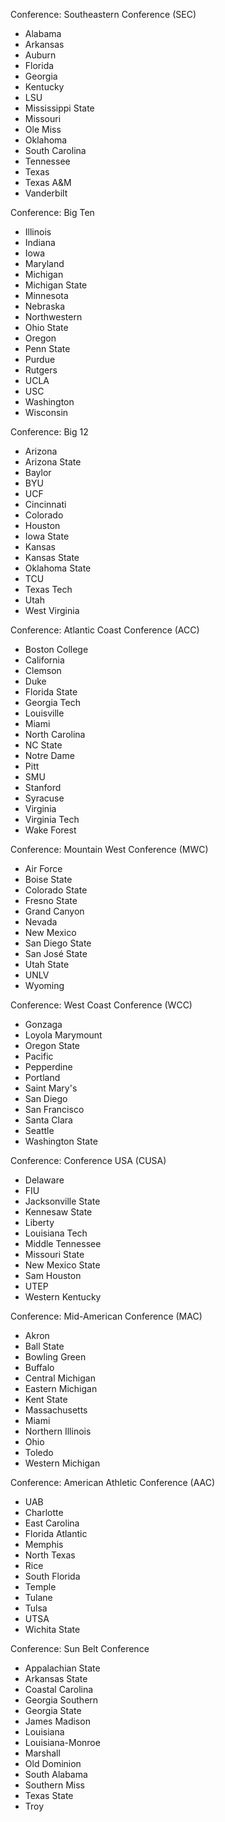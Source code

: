 Conference: Southeastern Conference (SEC)
- Alabama
- Arkansas
- Auburn
- Florida
- Georgia
- Kentucky
- LSU
- Mississippi State
- Missouri
- Ole Miss
- Oklahoma
- South Carolina
- Tennessee
- Texas
- Texas A&M
- Vanderbilt


Conference: Big Ten
- Illinois
- Indiana
- Iowa
- Maryland
- Michigan
- Michigan State
- Minnesota
- Nebraska
- Northwestern
- Ohio State
- Oregon
- Penn State
- Purdue
- Rutgers
- UCLA
- USC
- Washington
- Wisconsin 

Conference: Big 12   
- Arizona
- Arizona State
- Baylor
- BYU
- UCF
- Cincinnati
- Colorado
- Houston
- Iowa State
- Kansas
- Kansas State
- Oklahoma State
- TCU
- Texas Tech
- Utah
- West Virginia

Conference: Atlantic Coast Conference (ACC)
- Boston College
- California
- Clemson
- Duke
- Florida State
- Georgia Tech
- Louisville
- Miami
- North Carolina
- NC State
- Notre Dame
- Pitt
- SMU
- Stanford
- Syracuse
- Virginia
- Virginia Tech
- Wake Forest

Conference: Mountain West Conference (MWC)  
- Air Force
- Boise State
- Colorado State
- Fresno State
- Grand Canyon
- Nevada
- New Mexico
- San Diego State
- San José State
- Utah State
- UNLV
- Wyoming 

Conference: West Coast Conference (WCC)
- Gonzaga
- Loyola Marymount
- Oregon State
- Pacific
- Pepperdine
- Portland
- Saint Mary's
- San Diego
- San Francisco
- Santa Clara
- Seattle
- Washington State

Conference: Conference USA (CUSA)
- Delaware
- FIU
- Jacksonville State
- Kennesaw State
- Liberty
- Louisiana Tech
- Middle Tennessee
- Missouri State
- New Mexico State
- Sam Houston
- UTEP
- Western Kentucky

Conference: Mid-American Conference (MAC)
- Akron
- Ball State
- Bowling Green
- Buffalo
- Central Michigan
- Eastern Michigan
- Kent State
- Massachusetts
- Miami
- Northern Illinois
- Ohio
- Toledo
- Western Michigan  

Conference: American Athletic Conference (AAC)
- UAB
- Charlotte
- East Carolina
- Florida Atlantic
- Memphis
- North Texas
- Rice
- South Florida
- Temple
- Tulane
- Tulsa
- UTSA
- Wichita State

Conference: Sun Belt Conference
- Appalachian State
- Arkansas State
- Coastal Carolina
- Georgia Southern
- Georgia State
- James Madison
- Louisiana
- Louisiana-Monroe
- Marshall
- Old Dominion
- South Alabama
- Southern Miss
- Texas State
- Troy


